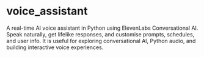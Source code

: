 # voice_assistant
A real-time AI voice assistant in Python using ElevenLabs Conversational AI. Speak naturally, get lifelike responses, and customise prompts, schedules, and user info. It is useful for exploring conversational AI, Python audio, and building interactive voice experiences.
